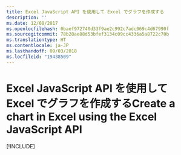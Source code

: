 ```yaml
---
title: Excel JavaScript API を使用して Excel でグラフを作成する
description: ''
ms.date: 12/08/2017
ms.openlocfilehash: 0baef972740d33f9ae2c992c7adc069c4d67990f
ms.sourcegitcommit: 78b28ae88d53bfef3134c09cc4336a5a8722c70b
ms.translationtype: HT
ms.contentlocale: ja-JP
ms.lasthandoff: 09/03/2018
ms.locfileid: "19438509"
---
```

# <a name="create-a-chart-in-excel-using-the-excel-javascript-api"></a><span data-ttu-id="359b7-102">Excel JavaScript API を使用して Excel でグラフを作成する</span><span class="sxs-lookup"><span data-stu-id="359b7-102">Create a chart in Excel using the Excel JavaScript API</span></span>

[!INCLUDE[](../includes/excel-tutorial-create-chart.md)]